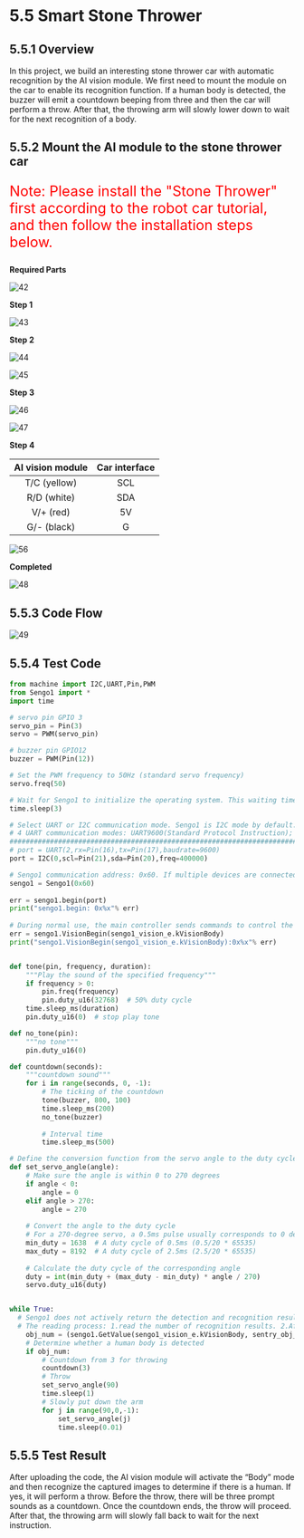 # 5.5 Smart Stone Thrower

## 5.5.1 Overview

In this project, we build an interesting stone thrower car with automatic recognition by the AI vision module. We first need to mount the module on the car to enable its recognition function. If a human body is detected, the buzzer will emit a countdown beeping from three and then the car will perform a throw. After that, the throwing arm will slowly lower down to wait for the next recognition of a body.

## 5.5.2 Mount the AI module to the stone thrower car

<p style="color:red;font-size:25px;">Note: Please install the "Stone Thrower" first according to the robot car tutorial, and then follow the installation steps below.</p>

**Required Parts**

![42](./media/42.png)

**Step 1**

![43](./media/43.png)

**Step 2**

![44](./media/44.png)

![45](./media/45.png)

**Step 3**

![46](./media/46.png)

![47](./media/47.png)

**Step 4**

| AI vision module | Car interface |
| :--------------: | :-----------: |
|   T/C (yellow)   |      SCL      |
|   R/D (white)    |      SDA      |
|    V/+ (red)     |      5V       |
|   G/- (black)    |       G       |

![56](./media/56.png)

**Completed**

![48](./media/48.png)

## 5.5.3 Code Flow

![49](./media/49.png)

## 5.5.4 Test Code

```python
from machine import I2C,UART,Pin,PWM
from Sengo1 import *
import time

# servo pin GPIO 3
servo_pin = Pin(3)
servo = PWM(servo_pin)

# buzzer pin GPIO12
buzzer = PWM(Pin(12))

# Set the PWM frequency to 50Hz (standard servo frequency)
servo.freq(50)

# Wait for Sengo1 to initialize the operating system. This waiting time cannot be removed to prevent the situation where the controller has already developed and sent instructions before Sengo1 has been fully initialized
time.sleep(3)

# Select UART or I2C communication mode. Sengo1 is I2C mode by default. You can change it by just pressing the mode button.
# 4 UART communication modes: UART9600(Standard Protocol Instruction); UART57600(Standard Protocol Instruction), UART115200(Standard Protocol Instruction); Simple9600(Simple Protocol Instruction)
#########################################################################################################
# port = UART(2,rx=Pin(16),tx=Pin(17),baudrate=9600)
port = I2C(0,scl=Pin(21),sda=Pin(20),freq=400000)

# Sengo1 communication address: 0x60. If multiple devices are connected to the I2C bus, please avoid address conflicts.
sengo1 = Sengo1(0x60)
 
err = sengo1.begin(port)
print("sengo1.begin: 0x%x"% err)
 
# During normal use, the main controller sends commands to control the on and off of Sengo1 algorithm, rather than manual operation by joystick.
err = sengo1.VisionBegin(sengo1_vision_e.kVisionBody)
print("sengo1.VisionBegin(sengo1_vision_e.kVisionBody):0x%x"% err)


def tone(pin, frequency, duration):
    """Play the sound of the specified frequency"""
    if frequency > 0:
        pin.freq(frequency)
        pin.duty_u16(32768)  # 50% duty cycle
    time.sleep_ms(duration)
    pin.duty_u16(0)  # stop play tone

def no_tone(pin):
    """no tone"""
    pin.duty_u16(0)

def countdown(seconds):
    """countdown sound"""
    for i in range(seconds, 0, -1):
        # The ticking of the countdown
        tone(buzzer, 800, 100)
        time.sleep_ms(200)
        no_tone(buzzer)
        
        # Interval time
        time.sleep_ms(500)

# Define the conversion function from the servo angle to the duty cycle
def set_servo_angle(angle):
    # Make sure the angle is within 0 to 270 degrees
    if angle < 0:
        angle = 0
    elif angle > 270:
        angle = 270
    
    # Convert the angle to the duty cycle
    # For a 270-degree servo, a 0.5ms pulse usually corresponds to 0 degrees, and a 2.5ms pulse corresponds to 270 degrees
    min_duty = 1638  # A duty cycle of 0.5ms (0.5/20 * 65535)
    max_duty = 8192  # A duty cycle of 2.5ms (2.5/20 * 65535)
    
    # Calculate the duty cycle of the corresponding angle
    duty = int(min_duty + (max_duty - min_duty) * angle / 270)
    servo.duty_u16(duty)


while True:
  # Sengo1 does not actively return the detection and recognition results; it requires the main control board to send instructions for reading.
  # The reading process: 1.read the number of recognition results. 2.After receiving the instruction, Sengo1 will refresh the result data. 3.If the number of results is not zero, the board will then send instructions to read the relevant information. (Please be sure to build the program according to this process.)
    obj_num = (sengo1.GetValue(sengo1_vision_e.kVisionBody, sentry_obj_info_e.kStatus))
    # Determine whether a human body is detected
    if obj_num:
        # Countdown from 3 for throwing
        countdown(3)
        # Throw
        set_servo_angle(90)
        time.sleep(1)
        # Slowly put down the arm
        for j in range(90,0,-1):
            set_servo_angle(j)
            time.sleep(0.01)
```

## 5.5.5 Test Result

After uploading the code, the AI vision module will activate the “Body” mode and then recognize the captured images to determine if there is a human. If yes, it will perform a throw. Before the throw, there will be three prompt sounds as a countdown. Once the countdown ends, the throw will proceed. After that, the throwing arm will slowly fall back to wait for the next instruction.
